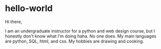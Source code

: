 # hello-world
Hi there,

I am an undergraduate instructor for a python and web design course, but I honestly don't know what I'm doing haha. No one does. 
My main languages are python, SQL, html, and css.
My hobbies are drawing and cooking. 
